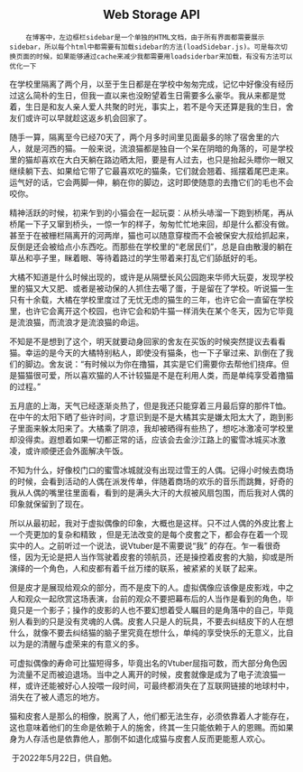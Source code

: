 <center><h2>
    Web Storage API
</center>

        在博客中，左边框栏sidebar是一个单独的HTML文档，由于所有界面都需要展示sidebar，所以每个html中都需要有加载sidebar的方法(loadSidebar.js)。可是每次切换页面的时候，如果能够通过cache来减少我都需要用loadsiderbar来加载，有没有方法可以优化一下

​		在学校里隔离了两个月，以至于生日都是在学校中匆匆完成，记忆中好像没有经历过这么简朴的生日，但我一直以来也没盼望着生日需要多么豪华。我从来都是觉着，生日是和友人亲人爱人共聚的时光，事实上，若不是今天还算是我的生日，舍友们或许可以早就趁这返乡机会回家了。

​		随手一算，隔离至今已经70天了，两个月多时间里见面最多的除了宿舍里的六人，就是河西的猫。一般来说，流浪猫都是独自一个呆在阴暗的角落的，可是学校里的猫却喜欢在大白天躺在路边晒太阳，要是有人过去，也只是抬起头瞟你一眼又继续躺下去、如果给它带了它最喜欢吃的猫条，它们就会翘着、摇摆着尾巴走来。运气好的话，它会两脚一伸，躺在你的脚边，这时即使随意的去撸它们的毛也不会咬你。

​		精神活跃的时候，初来乍到的小猫会在一起玩耍：从桥头哧溜一下跑到桥尾，再从桥尾一下子又窜到桥头，一惊一乍的样子，匆匆忙忙地来回，却是什么都没有做。甚至于在被栅栏隔离开的河两岸，猫也可以随意穿梭而不会被保安大叔给抓起来，反倒是还会被给点小东西吃。而那些在学校里的“老居民们”，总是自由散漫的躺在草丛和亭子里，眯着眼、等待着路过的学生带着来打乱它们舔舐好的毛。

​		大橘不知道是什么时候出现的，或许是从隔壁长风公园跑来华师大玩耍，发现学校里的猫又大又肥、或者是被动保的人抓住去噶了蛋，于是留在了学校。听说猫一生只有十余载，大橘在学校里度过了无忧无虑的猫生的三年，也许它会一直留在学校里，也许它会离开这个校园，也许它会和奶牛猫一样消失在某个冬天，因为它毕竟是流浪猫，而流浪才是流浪猫的命运。

​		不知是不是想到了这个，明天就要动身回家的舍友在买饭的时候突然提议去看看猫。幸运的是今天的大橘特别粘人，即使没有猫条，也一下子窜过来、趴倒在了我们的脚边。舍友说：“有时候以为你在撸猫，其实是它们需要你去帮他们挠痒。但是猫猫很可爱，所以喜欢猫的人不计较猫是不是在利用人类，而是单纯享受着撸猫的过程。”

​		五月底的上海，天气已经逐渐炎热了，但是我还只能穿着三月最后穿的那件T恤。在中午的太阳下晒了些许时间，才意识到是不是大橘其实是嫌太阳太大了，跑到影子里面来躲太阳来了。大橘乘了阴凉，我却被晒得有些热了，想吃冰激凌可学校里却没得卖。遐想着如果一切都正常的话，应该会去金沙江路上的蜜雪冰城买冰激凌，或许顺便还会外面解决午饭。

​		不知为什么，好像校门口的蜜雪冰城就没有出现过雪王的人偶。记得小时候去商场的时候，会看到活动的人偶在派发传单，伴随着商场的欢乐的音乐而跳舞，好奇的我从人偶的嘴里往里面看，看到的是满头大汗的大叔被风扇包围，而后我对人偶的印象就保留到了现在。

​		所以从最初起，我对于虚拟偶像的印象，大概也是这样。只不过人偶的外皮比套上一个壳更加的复杂和精致 ，但是无法改变的是每个皮套之下，都会存在着一个现实中的人。之前听过一个说法，说Vtuber是不需要说“我” 的存在。乍一看很奇怪，因为无论是把人当作驾驶着皮套的领航员，还是操控着皮套的大脑，抑或是所演绎的一个角色，人和皮都有着千丝万缕的联系，被紧紧的关联了起来。

​		但是皮才是展现给观众的部分，而不是皮下的人。虚拟偶像应该像是皮影戏，中之人和观众一起欣赏这场表演，台前的观众不要把幕布后的人当作是看到的角色，毕竟只是一个影子；操作的皮影的人也不要幻想着受人瞩目的是角落中的自己，毕竟别人看到的只是没有灵魂的人偶。皮套人只是人的玩具，不要去纠结皮下的人在想什么，就像不要去纠结猫的脑子里究竟在想什么，单纯的享受快乐的无意义，比自以为是的清醒与虚荣来的有意义的多。

​		可虚拟偶像的寿命可比猫短得多，毕竟出名的Vtuber屈指可数，而大部分角色因为流量不足而被迫退场。当中之人离开的时候，皮套就像是成为了电子流浪猫一样，或许还能被好心人投喂一段时间，可最终都消失在了互联网链接的地球村中，消失在了被人遗忘的地方。

​		猫和皮套人是那么的相像，脱离了人，他们都无法生存，必须依靠着人才能存在，这也意味着他们的生命是依赖于人的施舍，终其一生只能依赖于人的恩赐。而如果身为人存活也是依靠他人，那倒不如退化成猫与皮套人反而更能惹人欢心。

​		于2022年5月22日，供自勉。

